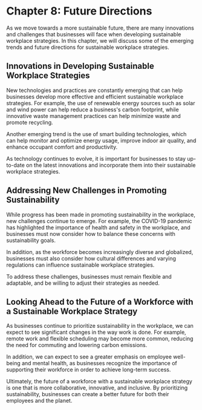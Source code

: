 Chapter 8: Future Directions
============================

As we move towards a more sustainable future, there are many innovations and challenges that businesses will face when developing sustainable workplace strategies. In this chapter, we will discuss some of the emerging trends and future directions for sustainable workplace strategies.

Innovations in Developing Sustainable Workplace Strategies
----------------------------------------------------------

New technologies and practices are constantly emerging that can help businesses develop more effective and efficient sustainable workplace strategies. For example, the use of renewable energy sources such as solar and wind power can help reduce a business's carbon footprint, while innovative waste management practices can help minimize waste and promote recycling.

Another emerging trend is the use of smart building technologies, which can help monitor and optimize energy usage, improve indoor air quality, and enhance occupant comfort and productivity.

As technology continues to evolve, it is important for businesses to stay up-to-date on the latest innovations and incorporate them into their sustainable workplace strategies.

Addressing New Challenges in Promoting Sustainability
-----------------------------------------------------

While progress has been made in promoting sustainability in the workplace, new challenges continue to emerge. For example, the COVID-19 pandemic has highlighted the importance of health and safety in the workplace, and businesses must now consider how to balance these concerns with sustainability goals.

In addition, as the workforce becomes increasingly diverse and globalized, businesses must also consider how cultural differences and varying regulations can influence sustainable workplace strategies.

To address these challenges, businesses must remain flexible and adaptable, and be willing to adjust their strategies as needed.

Looking Ahead to the Future of a Workforce with a Sustainable Workplace Strategy
--------------------------------------------------------------------------------

As businesses continue to prioritize sustainability in the workplace, we can expect to see significant changes in the way work is done. For example, remote work and flexible scheduling may become more common, reducing the need for commuting and lowering carbon emissions.

In addition, we can expect to see a greater emphasis on employee well-being and mental health, as businesses recognize the importance of supporting their workforce in order to achieve long-term success.

Ultimately, the future of a workforce with a sustainable workplace strategy is one that is more collaborative, innovative, and inclusive. By prioritizing sustainability, businesses can create a better future for both their employees and the planet.
